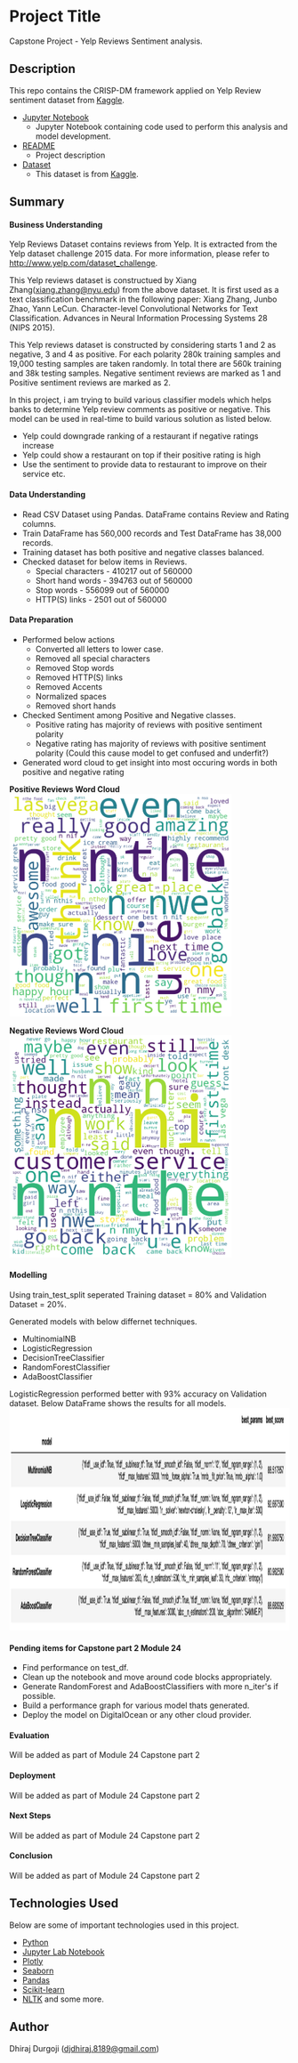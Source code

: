 # Project Title
Capstone Project - Yelp Reviews Sentiment analysis.

## Description
This repo contains the CRISP-DM framework applied on Yelp Review sentiment dataset from [Kaggle](https://www.kaggle.com/datasets/ilhamfp31/yelp-review-dataset/data).

* [Jupyter Notebook](https://github.com/ddurgoji/yelp-reviews-capstone-project-ucb-ml-ai/blob/main/yelp-reviews-capstone-ucb-mlai.ipynb)
    * Jupyter Notebook containing code used to perform this analysis and model development.
* [README](https://github.com/ddurgoji/yelp-reviews-capstone-project-ucb-ml-ai/blob/main/README.md)
    * Project description
* [Dataset](https://github.com/ddurgoji/yelp-reviews-capstone-project-ucb-ml-ai/tree/main/dataset)
    * This dataset is from [Kaggle](https://www.kaggle.com/datasets/ilhamfp31/yelp-review-dataset/data).

## Summary
#### Business Understanding
Yelp Reviews Dataset contains reviews from Yelp. It is extracted from the Yelp dataset challenge 2015 data. For more information, please refer to http://www.yelp.com/dataset_challenge.

This Yelp reviews dataset is constructued by Xiang Zhang(xiang.zhang@nyu.edu) from the above dataset.  It is first used as a text classification benchmark in the following paper: Xiang Zhang, Junbo Zhao, Yann LeCun. Character-level Convolutional Networks for Text Classification. Advances in Neural Information Processing Systems 28 (NIPS 2015).

This Yelp reviews dataset is constructed by considering starts 1 and 2 as negative, 3 and 4 as positive. For each polarity 280k training samples and 19,000 testing samples are taken randomly. In total there are 560k training and 38k testing samples. Negative sentiment reviews are marked as 1 and Positive sentiment reviews are marked as 2.

In this project, i am trying to build various classifier models which helps banks to determine Yelp review comments as positive or negative.
This model can be used in real-time to build various solution as listed below.
* Yelp could downgrade ranking of a restaurant if negative ratings increase
* Yelp could show a restaurant on top if their positive rating is high
* Use the sentiment to provide data to restaurant to improve on their service etc.

#### Data Understanding
* Read CSV Dataset using Pandas. DataFrame contains Review and Rating columns.
* Train DataFrame has 560,000 records and Test DataFrame has 38,000 records.
* Training dataset has both positive and negative classes balanced.
* Checked dataset for below items in Reviews.
  * Special characters - 410217 out of 560000
  * Short hand words - 394763 out of 560000
  * Stop words - 556099 out of 560000
  * HTTP(S) links - 2501 out of 560000

#### Data Preparation
* Performed below actions
  * Converted all letters to lower case.
  * Removed all special characters
  * Removed Stop words
  * Removed HTTP(S) links
  * Removed Accents
  * Normalized spaces
  * Removed short hands
* Checked Sentiment among Positive and Negative classes.
  * Positive rating has majority of reviews with positive sentiment polarity
  * Negative rating has majority of reviews with positive sentiment polarity (Could this cause model to get confused and underfit?)
* Generated word cloud to get insight into most occuring words in both positive and negative rating </br>

**Positive Reviews Word Cloud**
</br>
<img src="https://github.com/ddurgoji/yelp-reviews-capstone-project-ucb-ml-ai/blob/main/images/positive-sentiment.png" width="400" />

**Negative Reviews Word Cloud**
</br>
<img src="https://github.com/ddurgoji/yelp-reviews-capstone-project-ucb-ml-ai/blob/main/images/negative-sentiment.png" width="400" title="Negative Reviews Word Cloud" />

#### Modelling
Using train_test_split seperated Training dataset = 80% and Validation Dataset = 20%.

Generated models with below differnet techniques.
* MultinomialNB
* LogisticRegression
* DecisionTreeClassifier
* RandomForestClassifier
* AdaBoostClassifier

LogisticRegression performed better with 93% accuracy on Validation dataset.
Below DataFrame shows the results for all models.
<img src="https://github.com/ddurgoji/yelp-reviews-capstone-project-ucb-ml-ai/blob/main/images/model_eval.png" width="1200" height="400" />

#### Pending items for Capstone part 2 Module 24
* Find performance on test_df.
* Clean up the notebook and move around code blocks appropriately.
* Generate RandomForest and AdaBoostClassifiers with more n_iter's if possible.
* Build a performance graph for various model thats generated.
* Deploy the model on DigitalOcean or any other cloud provider.


#### Evaluation
Will be added as part of Module 24 Capstone part 2

#### Deployment
Will be added as part of Module 24 Capstone part 2

#### Next Steps
Will be added as part of Module 24 Capstone part 2

#### Conclusion
Will be added as part of Module 24 Capstone part 2


## Technologies Used
Below are some of important technologies used in this project.
* [Python](https://www.python.org)
* [Jupyter Lab Notebook](https://jupyter.org)
* [Plotly](https://plotly.com)
* [Seaborn](http://seaborn.pydata.org)
* [Pandas](http://pandas.pydata.org)
* [Scikit-learn](https://scikit-learn.org/stable/)
* [NLTK](https://www.nltk.org)
and some more.


## Author
Dhiraj Durgoji (djdhiraj.8189@gmail.com)
